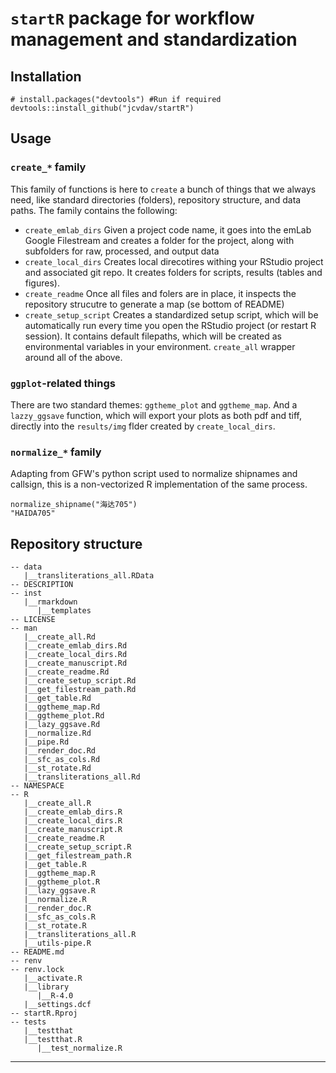 # `startR` package for workflow management and standardization

## Installation

```
# install.packages("devtools") #Run if required
devtools::install_github("jcvdav/startR")
```

## Usage

### `create_*` family

This family of functions is here to `create` a bunch of things that we always need, like standard directories (folders), repository structure, and data paths. The family contains the following:

- `create_emlab_dirs` Given a project code name, it goes into the emLab Google Filestream and creates a folder for the project, along with subfolders for raw, processed, and output data
- `create_local_dirs` Creates local direcotires withing your RStudio project and associated git repo. It creates folders for scripts, results (tables and figures).
- `create_readme` Once all files and folers are in place, it inspects the repository strucutre to generate a map (se bottom of README)
- `create_setup_script` Creates a standardized setup script, which will be automatically run every time you open the RStudio project (or restart R session). It contains default filepaths, which will be created as environmental variables in your environment.
`create_all` wrapper around all of the above.

### `ggplot`-related things

There are two standard themes: `ggtheme_plot` and `ggtheme_map`. And a `lazzy_ggsave` function, which will export your plots as both pdf and tiff, directly into the `results/img` flder created by `create_local_dirs`.

### `normalize_*` family

Adapting from GFW's python script used to normalize shipnames and callsign, this is a non-vectorized R implementation of the same process.

```
normalize_shipname("海达705")
"HAIDA705"
```

## Repository structure 

```
-- data
   |__transliterations_all.RData
-- DESCRIPTION
-- inst
   |__rmarkdown
      |__templates
-- LICENSE
-- man
   |__create_all.Rd
   |__create_emlab_dirs.Rd
   |__create_local_dirs.Rd
   |__create_manuscript.Rd
   |__create_readme.Rd
   |__create_setup_script.Rd
   |__get_filestream_path.Rd
   |__get_table.Rd
   |__ggtheme_map.Rd
   |__ggtheme_plot.Rd
   |__lazy_ggsave.Rd
   |__normalize.Rd
   |__pipe.Rd
   |__render_doc.Rd
   |__sfc_as_cols.Rd
   |__st_rotate.Rd
   |__transliterations_all.Rd
-- NAMESPACE
-- R
   |__create_all.R
   |__create_emlab_dirs.R
   |__create_local_dirs.R
   |__create_manuscript.R
   |__create_readme.R
   |__create_setup_script.R
   |__get_filestream_path.R
   |__get_table.R
   |__ggtheme_map.R
   |__ggtheme_plot.R
   |__lazy_ggsave.R
   |__normalize.R
   |__render_doc.R
   |__sfc_as_cols.R
   |__st_rotate.R
   |__transliterations_all.R
   |__utils-pipe.R
-- README.md
-- renv
-- renv.lock
   |__activate.R
   |__library
      |__R-4.0
   |__settings.dcf
-- startR.Rproj
-- tests
   |__testthat
   |__testthat.R
      |__test_normalize.R
```

---------
